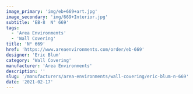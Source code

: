 ```yaml
---
image_primary: 'img/eb+669+art.jpg'
image_secondary: 'img/669+Interior.jpg'
subtitle: 'EB-8  N° 669'
tags:
  - 'Area Environments'
  - 'Wall Covering'
title: 'N° 669'
href: 'https://www.areaenvironments.com/order/eb-669'
designer: 'Eric Blum'
category: 'Wall Covering'
manufacturer: 'Area Environments'
description: ''
slug: '/manufacturers/area-environments/wall-covering/eric-blum-n-669'
date: '2021-02-17'
---
```

